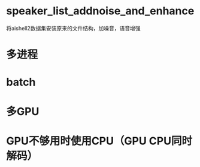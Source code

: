 # speaker_list_addnoise_and_enhance
将aishell2数据集安装原来的文件结构，加噪音，语音增强

# 多进程

# batch

# 多GPU

# GPU不够用时使用CPU（GPU CPU同时解码）
